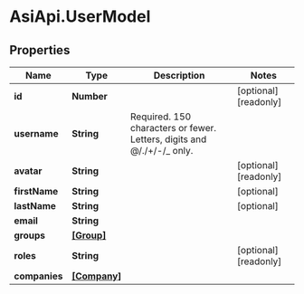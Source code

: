 # AsiApi.UserModel

## Properties

Name | Type | Description | Notes
------------ | ------------- | ------------- | -------------
**id** | **Number** |  | [optional] [readonly] 
**username** | **String** | Required. 150 characters or fewer. Letters, digits and @/./+/-/_ only. | 
**avatar** | **String** |  | [optional] [readonly] 
**firstName** | **String** |  | [optional] 
**lastName** | **String** |  | [optional] 
**email** | **String** |  | 
**groups** | [**[Group]**](Group.md) |  | 
**roles** | **String** |  | [optional] [readonly] 
**companies** | [**[Company]**](Company.md) |  | 


